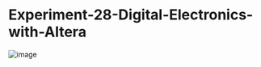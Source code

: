 # Experiment-28-Digital-Electronics-with-Altera
![image](https://user-images.githubusercontent.com/72866096/179765051-0d37fdcf-f5b5-4c61-b44e-2ae30f348e83.png)
